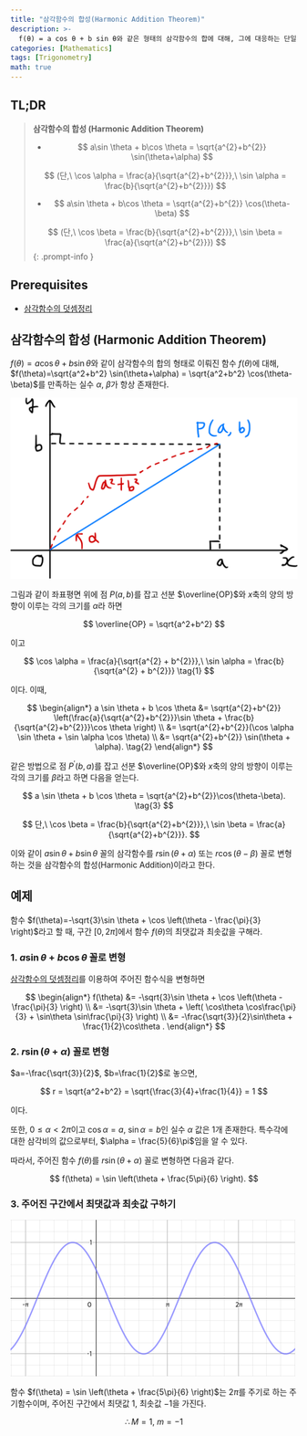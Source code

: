 ```yaml
---
title: "삼각함수의 합성(Harmonic Addition Theorem)"
description: >-
  f(θ) = a cos θ + b sin θ와 같은 형태의 삼각함수의 합에 대해, 그에 대응하는 단일 삼각함수 r sin(θ+α) 또는 r cos(θ-β)를 구하는 방법을 알아본다.
categories: [Mathematics]
tags: [Trigonometry]
math: true
---
```


## TL;DR
> **삼각함수의 합성 (Harmonic Addition Theorem)**
>
> - $$ a\sin \theta + b\cos \theta = \sqrt{a^{2}+b^{2}} \sin(\theta+\alpha) $$
>
> $$ (단,\ \cos \alpha = \frac{a}{\sqrt{a^{2}+b^{2}}},\ \sin \alpha = \frac{b}{\sqrt{a^{2}+b^{2}}}) $$
>
> - $$ a\sin \theta + b\cos \theta = \sqrt{a^{2}+b^{2}} \cos(\theta-\beta) $$
>
> $$ (단,\ \cos \beta = \frac{b}{\sqrt{a^{2}+b^{2}}},\ \sin \beta = \frac{a}{\sqrt{a^{2}+b^{2}}}) $$
{: .prompt-info }

## Prerequisites
- [삼각함수의 덧셈정리](/posts/trigonometric-addition-formulas)

## 삼각함수의 합성 (Harmonic Addition Theorem)
$f(\theta) = a \cos \theta + b \sin \theta$와 같이 삼각함수의 합의 형태로 이뤄진 함수 $f(\theta)$에 대해, $f(\theta)=\sqrt{a^2+b^2} \sin(\theta+\alpha) = \sqrt{a^2+b^2} \cos(\theta-\beta)$를 만족하는 실수 $\alpha$, $\beta$가 항상 존재한다.

![Geometric Derivation of the Harmonic Addition Theorem](/assets/img/trigonometry/harmonic-addition.png)

그림과 같이 좌표평면 위에 점 $P(a,b)$를 잡고 선분 $\overline{OP}$와 $x$축의 양의 방향이 이루는 각의 크기를 $\alpha$라 하면

$$ \overline{OP} = \sqrt{a^2+b^2} $$

이고

$$ \cos \alpha = \frac{a}{\sqrt{a^{2} + b^{2}}},\ \sin \alpha = \frac{b}{\sqrt{a^{2} + b^{2}}} \tag{1} $$

이다. 이때,

$$ \begin{align*}
a \sin \theta + b \cos \theta &= \sqrt{a^{2}+b^{2}} \left(\frac{a}{\sqrt{a^{2}+b^{2}}}\sin \theta + \frac{b}{\sqrt{a^{2}+b^{2}}}\cos \theta \right) \\
&= \sqrt{a^{2}+b^{2}}(\cos \alpha \sin \theta + \sin \alpha \cos \theta) \\
&= \sqrt{a^{2}+b^{2}} \sin(\theta + \alpha). \tag{2}
\end{align*} $$

같은 방법으로 점 $P^{\prime}(b,a)$를 잡고 선분 $\overline{OP}$와 $x$축의 양의 방향이 이루는 각의 크기를 $\beta$라고 하면 다음을 얻는다.

$$ a \sin \theta + b \cos \theta = \sqrt{a^{2}+b^{2}}\cos(\theta-\beta). \tag{3} $$

$$ 단,\ \cos \beta = \frac{b}{\sqrt{a^{2}+b^{2}}},\ \sin \beta = \frac{a}{\sqrt{a^{2}+b^{2}}}. $$

이와 같이 $a \sin \theta + b \sin \theta$ 꼴의 삼각함수를 $r\sin(\theta+\alpha)$ 또는 $r\cos(\theta-\beta)$ 꼴로 변형하는 것을 삼각함수의 합성(Harmonic Addition)이라고 한다.

## 예제
함수 $f(\theta)=-\sqrt{3}\sin \theta + \cos \left(\theta - \frac{\pi}{3} \right)$라고 할 때, 구간 $[0, 2\pi]$에서 함수 $f(\theta)$의 최댓값과 최솟값을 구해라.

### 1. $a\sin\theta + b\cos\theta$ 꼴로 변형
[삼각함수의 덧셈정리](/posts/trigonometric-addition-formulas)를 이용하여 주어진 함수식을 변형하면

$$ \begin{align*}
f(\theta) &= -\sqrt{3}\sin \theta + \cos \left(\theta - \frac{\pi}{3} \right) \\
&= -\sqrt{3}\sin \theta + \left( \cos\theta \cos\frac{\pi}{3} + \sin\theta \sin\frac{\pi}{3} \right) \\
&= -\frac{\sqrt{3}}{2}\sin\theta + \frac{1}{2}\cos\theta .
\end{align*} $$

### 2. $r\sin(\theta+\alpha)$ 꼴로 변형
$a=-\frac{\sqrt{3}}{2}$, $b=\frac{1}{2}$로 놓으면,

$$ r = \sqrt{a^2+b^2} = \sqrt{\frac{3}{4}+\frac{1}{4}} = 1 $$

이다.

또한, $0 \leq \alpha<2\pi$이고 $\cos\alpha = a$, $\sin\alpha = b$인 실수 $\alpha$ 값은 1개 존재한다. 특수각에 대한 삼각비의 값으로부터, $\alpha = \frac{5}{6}\pi$임을 알 수 있다. 

따라서, 주어진 함수 $f(\theta)$를 $r\sin(\theta+\alpha)$ 꼴로 변형하면 다음과 같다.

$$ f(\theta) = \sin \left(\theta + \frac{5\pi}{6} \right). $$

### 3. 주어진 구간에서 최댓값과 최솟값 구하기
![Graph of the given function](/assets/img/trigonometry/harmonic-addition-ex-graph.png)

함수 $f(\theta) = \sin \left(\theta + \frac{5\pi}{6} \right)$는 $2\pi$를 주기로 하는 주기함수이며, 주어진 구간에서 최댓값 $1$, 최솟값 $-1$을 가진다.

$$ \therefore M=1,\ m=-1$$
